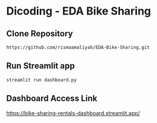 # Dicoding - EDA Bike Sharing

## Clone Repository
```
https://github.com/rismaamaliyah/EDA-Bike-Sharing.git
```

## Run Streamlit app
```
streamlit run dashboard.py
```

## Dashboard Access Link
https://bike-sharing-rentals-dashboard.streamlit.app/
